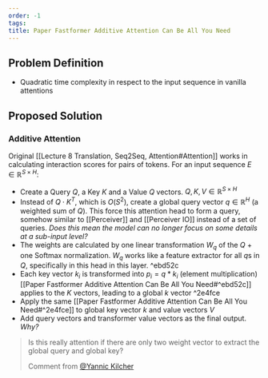 ```yaml
---
order: -1
tags: 
title: Paper Fastformer Additive Attention Can Be All You Need
---
```


## Problem Definition

- Quadratic time complexity in respect to the input sequence in vanilla attentions

## Proposed Solution

### Additive Attention

Original [[Lecture 8 Translation, Seq2Seq, Attention#Attention]] works in calculating interaction scores for pairs of tokens.
For an input sequence $E \in \mathbb{R}^{S \times H}$:
- Create a Query $Q$, a Key $K$ and a Value $Q$ vectors. $Q, K, V \in \mathbb{R}^{S \times H}$
- Instead of $Q \cdot K^{T}$, which is $\mathit{O}(S^2)$, create a global query vector $q \in \mathbb{R}^{H}$ (a weighted sum of $Q$). This force this attention head to form a query, somehow similar to [[Perceiver]] and [[Perceiver IO]] instead of a set of queries. *Does this mean the model can no longer focus on some details at a sub-input level?*
- The weights are calculated by one linear transformation $W_q$ of the $Q$ + one Softmax normalization. $W_q$ works like a feature extractor for all $q$s in $Q$, specifically in this head in this layer. ^ebd52c
- Each key vector $k_i$ is transformed into $p_i = q * k_i$ (element multiplication) [[Paper Fastformer Additive Attention Can Be All You Need#^ebd52c]] applies to the $K$ vectors, leading to a global $k$ vector ^2e4fce
- Apply the same [[Paper Fastformer Additive Attention Can Be All You Need#^2e4fce]] to global key vector $k$ and value vectors $V$
- Add query vectors and transformer value vectors as the final output. *Why?*

> Is this really attention if there are only two weight vector to extract the global query and global key?
>
> Comment from [@Yannic Kilcher](https://www.youtube.com/channel/UCZHmQk67mSJgfCCTn7xBfew)